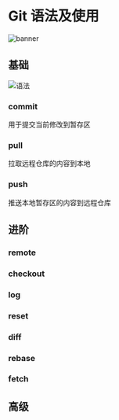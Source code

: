 # Git 语法及使用

![banner](/img/blog/git.png)

## 基础

![语法](/img/blog/git-1.png)

### commit

用于提交当前修改到暂存区

### pull

拉取远程仓库的内容到本地

### push

推送本地暂存区的内容到远程仓库

## 进阶

### remote

### checkout

### log

### reset

### diff

### rebase

### fetch

## 高级
